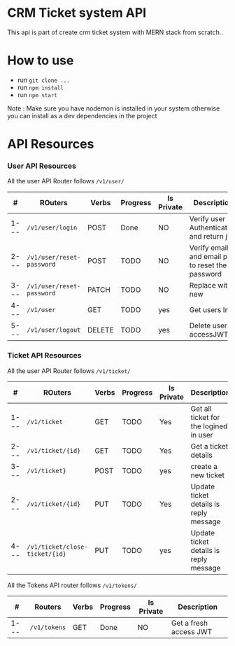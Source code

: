 # CRM Ticket system API

This api is part of create crm ticket system with MERN stack from scratch..

# How to use

- run `git clone ... `
- run `npm install`
- run `npm start`

Note : Make sure you have nodemon is installed in your system otherwise you can install as a dev dependencies in the project

# API Resources

### User API Resources

All the user API Router follows `/v1/user/`

| #    | ROuters                   | Verbs  | Progress | Is Private | Description                                      |
| ---- | ------------------------- | ------ | -------- | ---------- | ------------------------------------------------ |
| 1--- | `/v1/user/login`          | POST   | Done     | NO         | Verify user Authentication and return jwt        |
| 2--- | `/v1/user/reset-password` | POST   | TODO     | NO         | Verify email and email pin to reset the password |
| 3--- | `/v1/user/reset-password` | PATCH  | TODO     | NO         | Replace with new                                 |
| 4--- | `/v1/user`                | GET    | TODO     | yes        | Get users Info                                   |
| 5--- | `/v1/user/logout`         | DELETE | TODO     | yes        | Delete user accessJWT                            |

### Ticket API Resources

All the user API Router follows `/v1/ticket/`

| #    | ROuters                        | Verbs | Progress | Is Private | Description                            |
| ---- | ------------------------------ | ----- | -------- | ---------- | -------------------------------------- |
| 1--- | `/v1/ticket`                   | GET   | TODO     | Yes        | Get all ticket for the logined in user |
| 2--- | `/v1/ticket/{id}`              | GET   | TODO     | Yes        | Get a ticket details                   |
| 3--- | `/v1/ticket}`                  | POST  | TODO     | yes        | create a new ticket                    |
| 2--- | `/v1/ticket/{id}`              | PUT   | TODO     | Yes        | Update ticket details is reply message |
| 4--- | `/v1/ticket/close-ticket/{id}` | PUT   | TODO     | yes        | Update ticket details is reply message |

All the Tokens API router follows `/v1/tokens/`

| #    | Routers      | Verbs | Progress | Is Private | Description            |
| ---- | ------------ | ----- | -------- | ---------- | ---------------------- |
| 1--- | `/v1/tokens` | GET   | Done     | NO         | Get a fresh access JWT |

